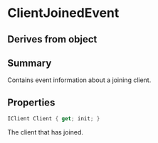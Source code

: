 # ClientJoinedEvent

## Derives from object

## Summary

Contains event information about a joining client.
## Properties

```c#
IClient Client { get; init; } 
```
The client that has joined.
